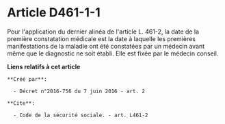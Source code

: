 # Article D461-1-1

Pour l'application du dernier alinéa de l'article L. 461-2, la date de la première constatation médicale est la date à
laquelle les premières manifestations de la maladie ont été constatées par un médecin avant même que le diagnostic ne soit
établi. Elle est fixée par le médecin conseil.

**Liens relatifs à cet article**

	**Créé par**:

	  - Décret n°2016-756 du 7 juin 2016 - art. 2

	**Cite**:

	  - Code de la sécurité sociale. - art. L461-2
